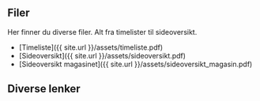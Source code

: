 ## Filer
Her finner du diverse filer. Alt fra timelister til sideoversikt.

- [Timeliste]({{ site.url }}/assets/timeliste.pdf)
- [Sideoversikt]({{ site.url }}/assets/sideoversikt.pdf)
- [Sideoversikt magasinet]({{ site.url }}/assets/sideoversikt_magasin.pdf)

## Diverse lenker
